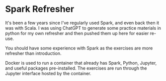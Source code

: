 # Spark Refresher

It's been a few years since I've regularly used Spark, and even back then it was with Scala. I was using ChatGPT to generate some practice materials in python for my own refresher and then pushed them up here for easier re-use.

You should have some experience with Spark as the exercises are more refresher than introduction.

Docker is used to run a container that already has Spark, Python, Jupyter, and useful packages pre-installed. The exercises are run through the Jupyter interface hosted by the container.

